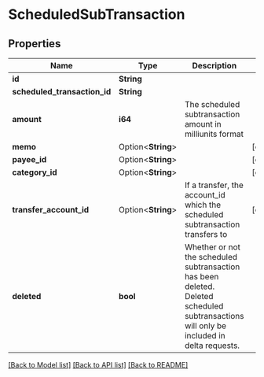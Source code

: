 # ScheduledSubTransaction

## Properties

Name | Type | Description | Notes
------------ | ------------- | ------------- | -------------
**id** | **String** |  | 
**scheduled_transaction_id** | **String** |  | 
**amount** | **i64** | The scheduled subtransaction amount in milliunits format | 
**memo** | Option<**String**> |  | [optional]
**payee_id** | Option<**String**> |  | [optional]
**category_id** | Option<**String**> |  | [optional]
**transfer_account_id** | Option<**String**> | If a transfer, the account_id which the scheduled subtransaction transfers to | [optional]
**deleted** | **bool** | Whether or not the scheduled subtransaction has been deleted.  Deleted scheduled subtransactions will only be included in delta requests. | 

[[Back to Model list]](../README.md#documentation-for-models) [[Back to API list]](../README.md#documentation-for-api-endpoints) [[Back to README]](../README.md)


